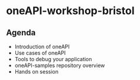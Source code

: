 # oneAPI-workshop-bristol
## Agenda
- Introduction of oneAPI
- Use cases of oneAPI
- Tools to debug your application
- oneAPI-samples repository overview
- Hands on session
